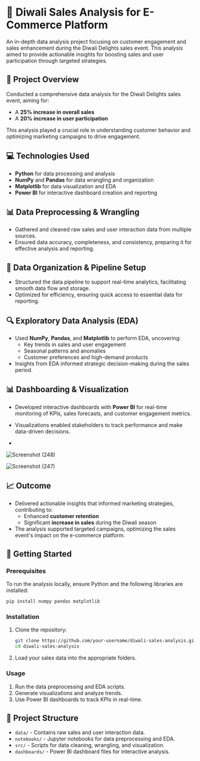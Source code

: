 
# 🎉 Diwali Sales Analysis for E-Commerce Platform

An in-depth data analysis project focusing on customer engagement and sales enhancement during the Diwali Delights sales event. This analysis aimed to provide actionable insights for boosting sales and user participation through targeted strategies.

## 🎯 Project Overview
Conducted a comprehensive data analysis for the Diwali Delights sales event, aiming for:
- A **25% increase in overall sales**
- A **20% increase in user participation**

This analysis played a crucial role in understanding customer behavior and optimizing marketing campaigns to drive engagement.

## 💻 Technologies Used
- **Python** for data processing and analysis
- **NumPy** and **Pandas** for data wrangling and organization
- **Matplotlib** for data visualization and EDA
- **Power BI** for interactive dashboard creation and reporting

## 📊 Data Preprocessing & Wrangling
- Gathered and cleaned raw sales and user interaction data from multiple sources.
- Ensured data accuracy, completeness, and consistency, preparing it for effective analysis and reporting.

## 🔄 Data Organization & Pipeline Setup
- Structured the data pipeline to support real-time analytics, facilitating smooth data flow and storage.
- Optimized for efficiency, ensuring quick access to essential data for reporting.

## 🔍 Exploratory Data Analysis (EDA)
- Used **NumPy**, **Pandas**, and **Matplotlib** to perform EDA, uncovering:
  - Key trends in sales and user engagement
  - Seasonal patterns and anomalies
  - Customer preferences and high-demand products
- Insights from EDA informed strategic decision-making during the sales period.

## 📊 Dashboarding & Visualization
- Developed interactive dashboards with **Power BI** for real-time monitoring of KPIs, sales forecasts, and customer engagement metrics.
- Visualizations enabled stakeholders to track performance and make data-driven decisions.

- 
![Screenshot (248)](https://github.com/kyle89891/Diwali-Sales-Analysis/assets/81356431/241864d2-6c8e-4a8e-92ca-f7d70725ac58)


![Screenshot (247)](https://github.com/kyle89891/Diwali-Sales-Analysis/assets/81356431/276714c2-be73-4498-9d30-0fa938aa5ecd)

## 📈 Outcome
- Delivered actionable insights that informed marketing strategies, contributing to:
  - Enhanced **customer retention**
  - Significant **increase in sales** during the Diwali season
- The analysis supported targeted campaigns, optimizing the sales event's impact on the e-commerce platform.

## 🚀 Getting Started

### Prerequisites
To run the analysis locally, ensure Python and the following libraries are installed:
```bash
pip install numpy pandas matplotlib
```

### Installation
1. Clone the repository:
   ```bash
   git clone https://github.com/your-username/diwali-sales-analysis.git
   cd diwali-sales-analysis
   ```
2. Load your sales data into the appropriate folders.

### Usage
1. Run the data preprocessing and EDA scripts.
2. Generate visualizations and analyze trends.
3. Use Power BI dashboards to track KPIs in real-time.

## 📂 Project Structure
- `data/` - Contains raw sales and user interaction data.
- `notebooks/` - Jupyter notebooks for data preprocessing and EDA.
- `src/` - Scripts for data cleaning, wrangling, and visualization.
- `dashboards/` - Power BI dashboard files for interactive analysis.



